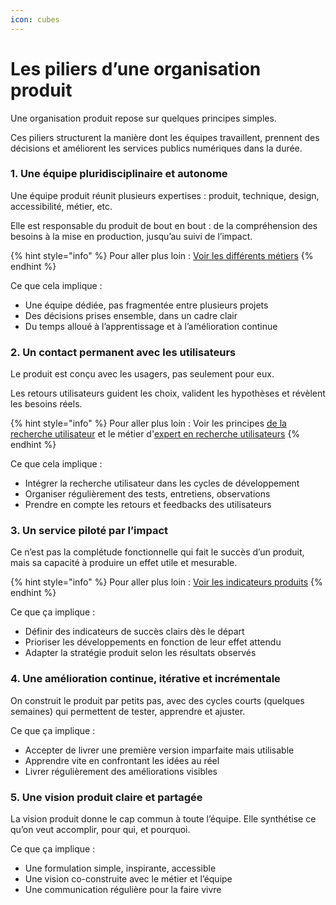```yaml
---
icon: cubes
---
```


# Les piliers d’une organisation produit

Une organisation produit repose sur quelques principes simples.

Ces piliers structurent la manière dont les équipes travaillent, prennent des décisions et améliorent les services publics numériques dans la durée.

### 1. Une équipe pluridisciplinaire et autonome

Une équipe produit réunit plusieurs expertises : produit, technique, design, accessibilité, métier, etc.

Elle est responsable du produit de bout en bout : de la compréhension des besoins à la mise en production, jusqu’au suivi de l’impact.

{% hint style="info" %}
Pour aller plus loin : [Voir les différents métiers](../les-differents-roles-et-metiers/)
{% endhint %}

Ce que cela implique :

* Une équipe dédiée, pas fragmentée entre plusieurs projets
* Des décisions prises ensemble, dans un cadre clair
* Du temps alloué à l’apprentissage et à l’amélioration continue

### 2. Un contact permanent avec les utilisateurs

Le produit est conçu avec les usagers, pas seulement pour eux.

Les retours utilisateurs guident les choix, valident les hypothèses et révèlent les besoins réels.

{% hint style="info" %}
Pour aller plus loin : Voir les principes [de la recherche utilisateur](../../concevoir/ru/) et le métier d'[expert en recherche utilisateurs](../les-differents-roles-et-metiers/expert-en-recherche-utilisateur.md)
{% endhint %}

Ce que cela implique :

* Intégrer la recherche utilisateur dans les cycles de développement
* Organiser régulièrement des tests, entretiens, observations
* Prendre en compte les retours et feedbacks des utilisateurs

### 3. Un service piloté par l’impact

Ce n’est pas la complétude fonctionnelle qui fait le succès d’un produit, mais sa capacité à produire un effet utile et mesurable.

{% hint style="info" %}
Pour aller plus loin : [Voir les indicateurs produits](../../concevoir/indicateurs.md)
{% endhint %}

Ce que ça implique :

* Définir des indicateurs de succès clairs dès le départ
* Prioriser les développements en fonction de leur effet attendu
* Adapter la stratégie produit selon les résultats observés

### 4. Une amélioration continue, itérative et incrémentale

On construit le produit par petits pas, avec des cycles courts (quelques semaines) qui permettent de tester, apprendre et ajuster.

Ce que ça implique :

* Accepter de livrer une première version imparfaite mais utilisable
* Apprendre vite en confrontant les idées au réel
* Livrer régulièrement des améliorations visibles

### 5. Une vision produit claire et partagée

La vision produit donne le cap commun à toute l’équipe. Elle synthétise ce qu’on veut accomplir, pour qui, et pourquoi.

Ce que ça implique :

* Une formulation simple, inspirante, accessible
* Une vision co-construite avec le métier et l’équipe
* Une communication régulière pour la faire vivre
